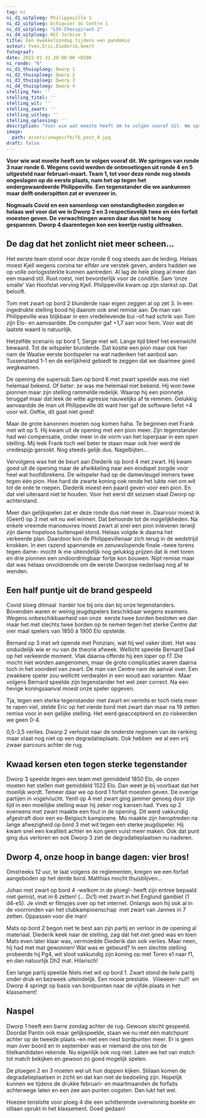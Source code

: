```yaml
---
tag: ni
ni_d1_uitploeg: Philippeville 1
ni_d2_uitploeg: Echiquier du Centre 1
ni_d3_uitploeg: "LSV-Chesspirant 2"
ni_d4_uitploeg: HCC Jurbise 3
title: Een kwakkelzondag tijdens een pandemie
auteur: Yves,Eric,Diederik,Geert
fotograaf: 
date: 2022-01-31 20:00:00 +0100
ni_ronde: "6"
ni_d1_thuisploeg: Dworp 1 
ni_d2_thuisploeg: Dworp 2
ni_d3_thuisploeg: Dworp 3
ni_d4_thuisploeg: Dworp 4
stelling_fen: ''
stelling_titel: ''
stelling_wit: ''
stelling_zwart: ''
stelling_uitleg: ''
stelling_oplossing: ''
description: "Voor wie wat moeite heeft om te volgen vooraf dit. We springen van ronde 3 naar ronde 6. Wegens covid werden de ontmoetingen uit ronde 4 en 5 uitgesteld naar februari-maart."
image:
  path: assets/images/fb/fb_post_8.jpg
draft: false
---
```

**Voor wie wat moeite heeft om te volgen vooraf dit. We springen van ronde 3 naar ronde 6. Wegens covid werden de ontmoetingen uit ronde 4 en 5 uitgesteld naar februari-maart. Team 1, tot voor deze ronde nog steeds ongeslagen op de eerste plaats, nam het op tegen het ondergewaardeerde Philippeville. Een tegenstander die we aankunnen maar delft onderspitten zat er evenzeer in.**<!--more-->

**Nogmaals Covid en een samenloop van omstandigheden zorgden er helaas wel voor dat we in Dworp 2 en 3 respectievelijk twee en één forfait moesten geven. De verwachtingen waren daar dus niet te hoog gespannen. Dworp 4 daarentegen kon een keertje rustig uitfreaken.**

## De dag dat het zonlicht niet meer scheen...

Het eerste team stond voor deze ronde 6 nog steeds aan de leiding. Helaas moest Kjell wegens corona ter elfder ure verstek geven, anders hadden we op volle oorlogssterkte kunnen aantreden. Al lag de hele ploeg al meer dan een maand stil. Rust roest, niet bevorderlijk voor de conditie. Sam ‘onze smalle’ Van Hoofstat verving Kjell. Philippeville kwam op zijn sterkst op. Dat belooft.

Tom met zwart op bord 2 blunderde naar eigen zeggen al op zet 3. In een ingedrukte stelling bood hij daarom ook snel remise aan. De man van Philippeville was blijkbaar in een vredelievende bui –of had schrik van Tom zijn Elo- en aanvaardde. De computer gaf +1,7 aan voor hem. Voor wat dit laatste waard is natuurlijk.

Hetzelfde scenario op bord 1, Serge met wit. Lange tijd bleef het evenwicht bewaard. Tot de witspeler blunderde. Dat kostte een pion maar ook hier nam de Waalse eerste bordspeler na wat nadenken het aanbod aan. Tussenstand 1-1 en de eerlijkheid gebiedt te zeggen dat we daarmee goed wegkwamen.

De opening die supersub Sam op bord 6 met zwart speelde was me niet helemaal bekend. Of beter: ze was me helemaal niet bekend. Hij won twee pionnen maar zijn stelling rammelde redelijk. Waarop hij een pionnetje teruggaf maar dat leek de witte agressie nauwelijks af te remmen. Gelukkig aanvaardde de man uit Philippeville dit want hier gaf de software liefst +4 voor wit. Oeftie, dit gaat niet goed!

Maar de grote kanonnen moeten nog komen haha. Te beginnen met Frank met wit op 5. Hij kwam uit de opening met een pion meer. Zijn tegenstander had wel compensatie, onder meer in de vorm van het loperpaar in een open stelling. Mij leek Frank toch wel beter te staan maar ook hier werd de vredespijp gerookt. Nog steeds gelijk dus. Nagelbijten…

Vervolgens was het de beurt aan Diederik op bord 4 met zwart. Hij kwam goed uit de opening maar de afwikkeling naar een eindspel zorgde voor heel wat hoofdbrekens. De witspeler had op de damevleugel immers twee tegen één pion. Hoe hard de zwarte koning ook rende het lukte niet om wit tot de orde te roepen. Diederik moest een paard geven voor een pion. En dat viel uiteraard niet te houden.  Voor het eerst dit seizoen staat Dworp op achterstand.

Meer dan gelijkspelen zat er deze ronde dus niet meer in. Daarvoor moest ik (Geert) op 3 met wit nu wel winnen. Dat behoorde tot de mogelijkheden. Na enkele vreemde manoeuvres moest zwart al snel een pion inleveren terwijl zijn dame hopeloos buitenspel stond. Helaas volgde ik daarna het verkeerde plan. Daardoor kon de Philippevillenaar zich terug in de wedstrijd knokken. In een razend spannende en zenuwslopende finale –twee torens tegen dame- mocht ik me uiteindelijk nog gelukkig prijzen dat ik met toren en drie pionnen een ondoordringbaar fortje kon bouwen. Nipt remise maar dat was helaas onvoldoende om de eerste Dworpse nederlaag nog af te wenden.

## Een half puntje uit de brand gespeeld

Covid sloeg ditmaal  harder toe bij ons dan bij onze tegenstanders. Bovendien waren er weinig jeugdspelers beschikbaar wegens examens. Wegens onbeschikbaarheid van onze  eerste twee borden besloten we dan maar het met slechts twee borden op te nemen tegen het sterke Centre dat vier maal spelers van 1850 à 1900 Elo opstelde.

Bernard op 3 met wit opende met Ponziani, wat hij wel vaker doet. Het was onduidelijk wie er nu van de theorie afweek. Wellicht speelde Bernard Da4 op het verkeerde moment. Vlak daarna offerde hij een loper op f7. Die mocht niet worden aangenomen, maar de grote complicaties waren daarna toch in het voordeel van zwart. De man van Centre nam de aanval over. Een zwakkere speler zou wellicht verdwalen in een woud aan varianten. Maar volgens Bernard speelde zijn tegenstander het wel zeer correct. Na een hevige koningsaanval moest onze speler opgeven.

Tja, tegen een sterke tegenstander met zwart en vermits er toch niets meer te rapen viel, stelde Eric op het vierde bord met zwart dan maar na 19 zetten remise voor in een gelijke stelling. Het werd geaccepteerd en zo riskeerden we geen 0-4.

0,5-3,5 verlies. Dworp 2 verhuist naar de onderste regionen van de ranking maar staat nog niet op een degradatieplaats. Ook hebben  we al een vrij zwaar parcours achter de rug.

## Kwaad kersen eten tegen sterke tegenstander

Dworp 3 speelde tegen een team met gemiddeld 1850 Elo, de onzen moeten het stellen met gemiddeld 1522 Elo. Dan weet je bij voorbaat dat het moeilijk wordt. Temeer daar we op bord 1 forfait moesten geven. De overige partijen in vogelvlucht. Yentl op 4 met zwart ging jammer genoeg door zijn tijd in een moeilijke stelling waar hij zeker nog kansen had. Yves op 2 eveneens met zwart maakte een fout in de opening. Dit werd vakkundig afgestraft door een ex-Belgisch kampioene. Mo maakte zijn heroptreden na lange afwezigheid op bord 3 met wit tegen een sterke jeugdspeler. Hij kwam snel een kwaliteit achter en kon geen vuist meer maken. Ook dat punt ging dus verloren en ook Dworp 3 ziet de degradatieplaatsen nu naderen.

## Dworp 4, onze hoop in bange dagen: vier bros!

Omstreeks 12 uur, te laat volgens de reglementen, kregen we een forfait aangeboden op het derde bord. Matthias mocht thuisblijven...

Johan met zwart op bord 4 -welkom in de ploeg!- heeft zijn entree bepaald niet gemist, mat in 6 zetten! (... Dc1) met zwart in het Englund gambiet (1 d4-e5). Je vindt er filmpjes over op het internet. Onlangs won hij ook al in de voorronden van het clubkampioenschap  met zwart van Jannes in 7 zetten. Oppassen voor die man!

Mats op bord 2 begon niet te best aan zijn partij en verloor in de opening al materiaal. Diederik keek naar de stelling, zag dat het niet goed was en toen Mats even later klaar was, vermoedde Diederik dan ook verlies. Maar neen, hij had met mat gewonnen! Wat was er gebeurd? In een slechte stelling probeerde hij Pg4, wit sloot vakkundig zijn koning op met Toren e1 naar f1, en dan natuurlijk Dh2 mat. Hilarisch!

Een lange partij speelde Niels met wit op bord 1. Zwart stond de hele partij onder druk en bezweek uiteindelijk. Een mooie prestatie.  Viiieeeer- nul!!  en Dworp 4 springt op basis van bordpunten naar de vijfde plaats in het klassement!

## Naspel

Dworp 1 heeft een barre zondag achter de rug. Gewoon slecht gespeeld. Doordat Pantin ook maar gelijkspeelde, staan we nu met één matchpunt achter op de tweede plaats –en met een nest bordpunten meer. Er is geen man over boord en in september was er niemand die ons tot de titelkandidaten rekende. Nu eigenlijk ook nog niet. Laten we het van match tot match bekijken en gewoon zo goed mogelijk spelen.

De ploegen 2 en 3 moeten wel uit hun doppen kijken. Stilaan komen de degradatieplaatsen in zicht en dat kan niet de bedoeling zijn. Hopelijk kunnen we tijdens de drukke februari- en maartmaanden de forfaits achterwege laten en een zee aan punten oogsten. Dan lukt het wel.

Hoezee tenslotte voor ploeg 4 die een schitterende overwinning boekte en stilaan oprukt in het klassement. Goed gedaan!


